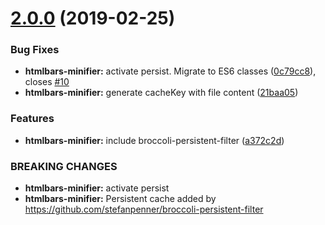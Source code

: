 # [2.0.0](https://github.com/BBVAEngineering/ember-cli-htmlbars-minifier/compare/v1.2.0...v2.0.0) (2019-02-25)

### Bug Fixes

- **htmlbars-minifier:** activate persist. Migrate to ES6 classes ([0c79cc8](https://github.com/BBVAEngineering/ember-cli-htmlbars-minifier/commit/0c79cc8)), closes [#10](https://github.com/BBVAEngineering/ember-cli-htmlbars-minifier/issues/10)
- **htmlbars-minifier:** generate cacheKey with file content ([21baa05](https://github.com/BBVAEngineering/ember-cli-htmlbars-minifier/commit/21baa05))

### Features

- **htmlbars-minifier:** include broccoli-persistent-filter ([a372c2d](https://github.com/BBVAEngineering/ember-cli-htmlbars-minifier/commit/a372c2d))

### BREAKING CHANGES

- **htmlbars-minifier:** activate persist
- **htmlbars-minifier:** Persistent cache added by
  https://github.com/stefanpenner/broccoli-persistent-filter
